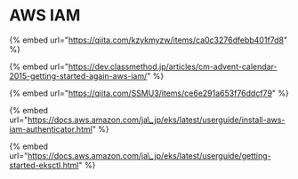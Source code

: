# AWS IAM

{% embed url="https://qiita.com/kzykmyzw/items/ca0c3276dfebb401f7d8" %}



{% embed url="https://dev.classmethod.jp/articles/cm-advent-calendar-2015-getting-started-again-aws-iam/" %}

{% embed url="https://qiita.com/SSMU3/items/ce6e291a653f76ddcf79" %}

{% embed url="https://docs.aws.amazon.com/ja\_jp/eks/latest/userguide/install-aws-iam-authenticator.html" %}

{% embed url="https://docs.aws.amazon.com/ja\_jp/eks/latest/userguide/getting-started-eksctl.html" %}





